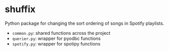 # shuffix

Python package for changing the sort ordering of songs in Spotify playlists.

- `common.py`: shared functions across the project
- `querier.py`: wrapper for pyodbc functions
- `spotify.py`: wrapper for spotipy functions
